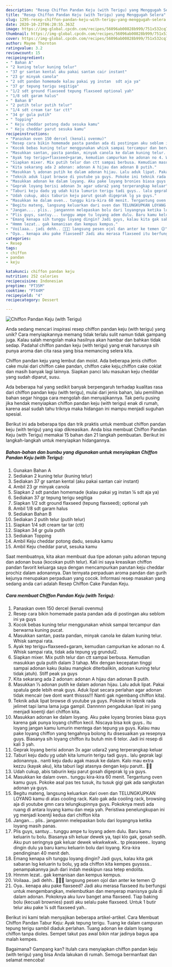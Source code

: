 ```yaml
---
description: "Resep Chiffon Pandan Keju (with Terigu) yang Menggugah Selera"
title: "Resep Chiffon Pandan Keju (with Terigu) yang Menggugah Selera"
slug: 1295-resep-chiffon-pandan-keju-with-terigu-yang-menggugah-selera
date: 2020-10-23T06:20:55.363Z
image: https://img-global.cpcdn.com/recipes/56096ab00828b999/751x532cq70/chiffon-pandan-keju-with-terigu-foto-resep-utama.jpg
thumbnail: https://img-global.cpcdn.com/recipes/56096ab00828b999/751x532cq70/chiffon-pandan-keju-with-terigu-foto-resep-utama.jpg
cover: https://img-global.cpcdn.com/recipes/56096ab00828b999/751x532cq70/chiffon-pandan-keju-with-terigu-foto-resep-utama.jpg
author: Mayme Thornton
ratingvalue: 3.2
reviewcount: 15
recipeingredient:
- " Bahan A"
- "2 kuning telur kuning telur"
- "37 gr santan kental aku pakai santan cair instant"
- "23 gr minyak canola"
- "2 sdt pandan homemade kalau pakai yg instan  sdt aja ya"
- "37 gr tepung terigu segitiga"
- "1/2 sdt ground flaxseed tepung flaxseed optional yah"
- "1/8 sdt garam halus"
- " Bahan B"
- "2 putih telur putih telur"
- "1/4 sdt cream tar tar ctt"
- "34 gr gula putih"
- " Topping"
- " Keju cheddar potong dadu sesuka kamu"
- " Keju cheddar parut sesuka kamu"
recipeinstructions:
- "Panaskan oven 150 dercel (kenali ovenmu)"
- "Resep cara bikin homemade pasta pandan ada di postingan aku seblom ini ya guys"
- "Kocok bebas kuning telur menggunakan whisk sampai tercampur dan berwarna kuning pucat."
- "Masukkan santan, pasta pandan, minyak canola ke dalam kuning telur. Whisk sampai rata."
- "Ayak tep terigu+flaxseed+garam, kemudian campurkan ke adonan no 4. Whisk sampai rata, tidak ada tepung yg grundul2."
- "Siapkan mixer. Mix putih telur dan ctt sampai berbusa. Kemudian masukkan gula putih dalam 3 tahap. Mix dengan kecepatan tinggi sampai adonan kaku (kalau mangkok diterbalikin, adonan kuning telur tidak jatuh). Stiff peak ya guys"
- "Kita sekarang ada 2 adonan: adonan A hijau dan adonan B putih."
- "Masukkan ⅓ adonan putih ke dalam adonan hijau. Lalu aduk lipat. Pakai spatula gede lebih enak guys. Aduk lipat secara perlahan agar adonan tidak mencair (we dont want thissss!!! Nanti gak ngembang chiffon kita)."
- "Teknik aduk lipat browse di youtube ya guys. Pokoke ini teknik rada jelimet tapi lama lama juga gampil. Dannnnn pengadukan lipat ini yang menjadi koentji dari chiffon kita."
- "Masukkan adonan ke dalam loyang. Aku pake loyang bronies biasa guys karena gak punya loyang chiffon kecil. Niscaya bisa kok guys.. itu loyang jangan kamu lumurin mentega dan tepung ya guys. Kalau mau pake loyang chiffon yang tengahnya bolong itu disesuaikan ya resepnya guys. Biasanya sih loyang chiffon itu butuh min 6 telor. Jadi ini resep di kali 3 yah."
- "Geprak loyang berisi adonan 3x agar udara2 yang terperangkap keluar"
- "Taburi keju dadu yg udah kita lumurin terigu tadi guys.. lalu geprak lagi adonannya.. nanti keju dadu agak masuk ke dalam. Kalo mau extra kezzu (kayak aku), kita taburi lagi atasnya dengan keju parutt.. 🥰🥰"
- "Udah cukup, abis taburin keju parut gosah digeprak lg ya guys."
- "Masukkan ke dalam oven.. tunggu kira-kira 60 menit. Tergantung oven kamu guys. Pokoke asal pas tes tusuk, itu tusuk gigi gak ada sangkutan adonan ya guys."
- "Begitu mateng, langsung keluarkan dari oven dan TELUNGKUPKAN LOYANG kamu di atas cooling rack. Kalo gak ada cooling rack, browsing aja di youtube gmn cara telungkupinnya guys. Pokoknya mesti ada ruang di antara loyang kamu dan meja yah. Peristiwa penelungkupan ini yg menjadi koentji kedua dari chiffon kita"
- "Jangan.... plis.. jangannnn melepaskan bolu dari loyangnya ketika loyang masih panas."
- "Plis guys, santuy... tunggu ampe tu loyang adem dulu. Baru kamu keluarin tu bolu. Biasanya sih keluar dewek ya, tapi klo gak, gosah sedih. Aku pun seringnya gak keluar dewek wkwkwkwk.. tp pleaseeee.. loyang dingin dulu ya baru kamu keluarin bolu dari loyang. Kira-kira pendinginan 40 menit deh."
- "Emang kenapa sih tunggu loyang dingin? Jadi guys, kalau kita gak sabaran lsg keluarin tu bolu, yg ada chiffon kita kempes guyssss.. penampakannya jauh dari indah meskipun rasa tetep endolita."
- "Hmmm lezat.. gak kemanisan dan kempus kempus."
- "Voilaaa.. jadi dehh.. 🥰🥰🥰 langsung pesen ojol dan anter ke temen 😉"
- "Oya.. kenapa aku pake flaxseed? Jadi aku merasa flaxseed itu berfungsi untuk mengembangkan, melembutkan dan menyerap manisnya gula di dalam adonan. Pokoknya aku luvv banget ama flaxseed. Tiap baking bolu (kecuali brownies) pasti aku selalu pake flaxseed. Untuk 1 butir telur aku pake ¼ sdt flaxseed yah.."
categories:
- Resep
tags:
- chiffon
- pandan
- keju

katakunci: chiffon pandan keju 
nutrition: 252 calories
recipecuisine: Indonesian
preptime: "PT35M"
cooktime: "PT44M"
recipeyield: "4"
recipecategory: Dessert

---
```



![Chiffon Pandan Keju (with Terigu)](https://img-global.cpcdn.com/recipes/56096ab00828b999/751x532cq70/chiffon-pandan-keju-with-terigu-foto-resep-utama.jpg)

Anda sedang mencari inspirasi resep chiffon pandan keju (with terigu) yang unik? Cara menyiapkannya memang tidak terlalu sulit namun tidak gampang juga. Kalau salah mengolah maka hasilnya akan hambar dan bahkan tidak sedap. Padahal chiffon pandan keju (with terigu) yang enak harusnya sih punya aroma dan cita rasa yang bisa memancing selera kita.

Chiffon pandan keju yang lembut dan moist. Ada beberapa jenis chiffon cake mulai dari chiffon cake pandan, chiffon cake keju,chiffon cake coklat dan masih banyak lagi lainnya. Siapkan panci lalu masukan keju cheddar yang sudah diparut, susu.

Ada beberapa hal yang sedikit banyak berpengaruh terhadap kualitas rasa dari chiffon pandan keju (with terigu), mulai dari jenis bahan, lalu pemilihan bahan segar hingga cara mengolah dan menyajikannya. Tak perlu pusing jika hendak menyiapkan chiffon pandan keju (with terigu) enak di rumah, karena asal sudah tahu triknya maka hidangan ini mampu menjadi suguhan spesial.


Berikut ini ada beberapa tips dan trik praktis untuk membuat chiffon pandan keju (with terigu) yang siap dikreasikan. Anda bisa membuat Chiffon Pandan Keju (with Terigu) memakai 15 bahan dan 21 langkah pembuatan. Berikut ini langkah-langkah untuk menyiapkan hidangannya.

<!--inarticleads1-->

##### Bahan-bahan dan bumbu yang digunakan untuk menyiapkan Chiffon Pandan Keju (with Terigu):

1. Gunakan  Bahan A
1. Sediakan 2 kuning telur (kuning telur)
1. Sediakan 37 gr santan kental (aku pakai santan cair instant)
1. Ambil 23 gr minyak canola
1. Siapkan 2 sdt pandan homemade (kalau pakai yg instan ¼ sdt aja ya)
1. Sediakan 37 gr tepung terigu segitiga
1. Siapkan 1/2 sdt ground flaxseed (tepung flaxseed); optional yah
1. Ambil 1/8 sdt garam halus
1. Sediakan  Bahan B
1. Sediakan 2 putih telur (putih telur)
1. Siapkan 1/4 sdt cream tar tar (ctt)
1. Siapkan 34 gr gula putih
1. Sediakan  Topping
1. Ambil  Keju cheddar potong dadu, sesuka kamu
1. Ambil  Keju cheddar parut, sesuka kamu


Saat membuatnya, kita akan membuat dua tipe adonan yaitu adonan tepung dan adonan busa (kocokan putih telur). Kali ini saya kreasikan chiffon pandan favorit keluarga saya dengan mencampurkan parutan keju cheddar prochiz dalam adonannya. Dan ternyata perpaduan aroma pandan dan gurih kejunya menupakan perpaduan yang cocok. Informasi resep masakan yang sedang anda cari adalah Resep Chiffon Cake Pandan Keju. 

<!--inarticleads2-->

##### Cara membuat Chiffon Pandan Keju (with Terigu):

1. Panaskan oven 150 dercel (kenali ovenmu)
1. Resep cara bikin homemade pasta pandan ada di postingan aku seblom ini ya guys
1. Kocok bebas kuning telur menggunakan whisk sampai tercampur dan berwarna kuning pucat.
1. Masukkan santan, pasta pandan, minyak canola ke dalam kuning telur. Whisk sampai rata.
1. Ayak tep terigu+flaxseed+garam, kemudian campurkan ke adonan no 4. Whisk sampai rata, tidak ada tepung yg grundul2.
1. Siapkan mixer. Mix putih telur dan ctt sampai berbusa. Kemudian masukkan gula putih dalam 3 tahap. Mix dengan kecepatan tinggi sampai adonan kaku (kalau mangkok diterbalikin, adonan kuning telur tidak jatuh). Stiff peak ya guys
1. Kita sekarang ada 2 adonan: adonan A hijau dan adonan B putih.
1. Masukkan ⅓ adonan putih ke dalam adonan hijau. Lalu aduk lipat. Pakai spatula gede lebih enak guys. Aduk lipat secara perlahan agar adonan tidak mencair (we dont want thissss!!! Nanti gak ngembang chiffon kita).
1. Teknik aduk lipat browse di youtube ya guys. Pokoke ini teknik rada jelimet tapi lama lama juga gampil. Dannnnn pengadukan lipat ini yang menjadi koentji dari chiffon kita.
1. Masukkan adonan ke dalam loyang. Aku pake loyang bronies biasa guys karena gak punya loyang chiffon kecil. Niscaya bisa kok guys.. itu loyang jangan kamu lumurin mentega dan tepung ya guys. Kalau mau pake loyang chiffon yang tengahnya bolong itu disesuaikan ya resepnya guys. Biasanya sih loyang chiffon itu butuh min 6 telor. Jadi ini resep di kali 3 yah.
1. Geprak loyang berisi adonan 3x agar udara2 yang terperangkap keluar
1. Taburi keju dadu yg udah kita lumurin terigu tadi guys.. lalu geprak lagi adonannya.. nanti keju dadu agak masuk ke dalam. Kalo mau extra kezzu (kayak aku), kita taburi lagi atasnya dengan keju parutt.. 🥰🥰
1. Udah cukup, abis taburin keju parut gosah digeprak lg ya guys.
1. Masukkan ke dalam oven.. tunggu kira-kira 60 menit. Tergantung oven kamu guys. Pokoke asal pas tes tusuk, itu tusuk gigi gak ada sangkutan adonan ya guys.
1. Begitu mateng, langsung keluarkan dari oven dan TELUNGKUPKAN LOYANG kamu di atas cooling rack. Kalo gak ada cooling rack, browsing aja di youtube gmn cara telungkupinnya guys. Pokoknya mesti ada ruang di antara loyang kamu dan meja yah. Peristiwa penelungkupan ini yg menjadi koentji kedua dari chiffon kita
1. Jangan.... plis.. jangannnn melepaskan bolu dari loyangnya ketika loyang masih panas.
1. Plis guys, santuy... tunggu ampe tu loyang adem dulu. Baru kamu keluarin tu bolu. Biasanya sih keluar dewek ya, tapi klo gak, gosah sedih. Aku pun seringnya gak keluar dewek wkwkwkwk.. tp pleaseeee.. loyang dingin dulu ya baru kamu keluarin bolu dari loyang. Kira-kira pendinginan 40 menit deh.
1. Emang kenapa sih tunggu loyang dingin? Jadi guys, kalau kita gak sabaran lsg keluarin tu bolu, yg ada chiffon kita kempes guyssss.. penampakannya jauh dari indah meskipun rasa tetep endolita.
1. Hmmm lezat.. gak kemanisan dan kempus kempus.
1. Voilaaa.. jadi dehh.. 🥰🥰🥰 langsung pesen ojol dan anter ke temen 😉
1. Oya.. kenapa aku pake flaxseed? Jadi aku merasa flaxseed itu berfungsi untuk mengembangkan, melembutkan dan menyerap manisnya gula di dalam adonan. Pokoknya aku luvv banget ama flaxseed. Tiap baking bolu (kecuali brownies) pasti aku selalu pake flaxseed. Untuk 1 butir telur aku pake ¼ sdt flaxseed yah..


Berikut ini kami telah menyajikan beberapa artikel-artikel. Cara Membuat Chiffon Pandan Tabur Keju: Ayak tepung terigu. Tuang ke dalam campuran tepung terigu sambil diaduk perlahan. Tuang adonan ke dalam loyang chiffon tanpa dioles. Sempet takut pas awal bikin ntar jadinya bagus apa malah kempes. 

Bagaimana? Gampang kan? Itulah cara menyiapkan chiffon pandan keju (with terigu) yang bisa Anda lakukan di rumah. Semoga bermanfaat dan selamat mencoba!
